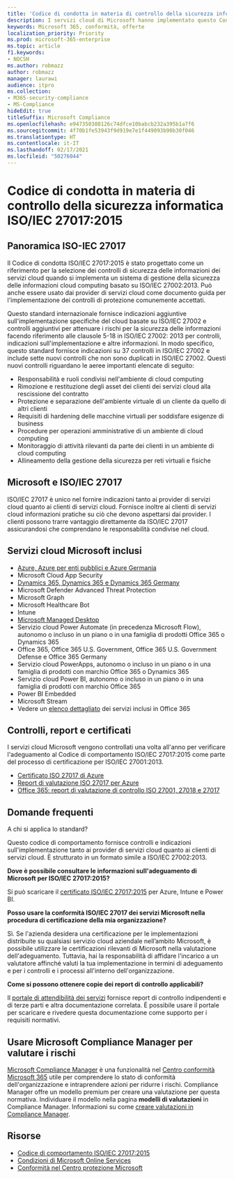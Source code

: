 ```yaml
---
title: 'Codice di condotta in materia di controllo della sicurezza informatica ISO/IEC 27017:2015 '
description: I servizi cloud di Microsoft hanno implementato questo Codice di condotta in materia di controllo della sicurezza informatica.
keywords: Microsoft 365, conformità, offerte
localization_priority: Priority
ms.prod: microsoft-365-enterprise
ms.topic: article
f1.keywords:
- NOCSH
ms.author: robmazz
author: robmazz
manager: laurawi
audience: itpro
ms.collection:
- M365-security-compliance
- MS-Compliance
hideEdit: true
titleSuffix: Microsoft Compliance
ms.openlocfilehash: e947350388126c74dfce10babcb232a395b1a7f6
ms.sourcegitcommit: 4f70b1fe53943f9d919e7e1f449093b90b30f046
ms.translationtype: HT
ms.contentlocale: it-IT
ms.lasthandoff: 02/17/2021
ms.locfileid: "50276044"
---
```

# <a name="isoiec-270172015-code-of-practice-for-information-security-controls"></a>Codice di condotta in materia di controllo della sicurezza informatica ISO/IEC 27017:2015 

## <a name="iso-iec-27017-overview"></a>Panoramica ISO-IEC 27017

Il Codice di condotta ISO/IEC 27017:2015 è stato progettato come un riferimento per la selezione dei controlli di sicurezza delle informazioni dei servizi cloud quando si implementa un sistema di gestione della sicurezza delle informazioni cloud computing basato su ISO/IEC 27002:2013. Può anche essere usato dai provider di servizi cloud come documento guida per l'implementazione dei controlli di protezione comunemente accettati.

Questo standard internazionale fornisce indicazioni aggiuntive sull'implementazione specifiche del cloud basate su ISO/IEC 27002 e controlli aggiuntivi per attenuare i rischi per la sicurezza delle informazioni facendo riferimento alle clausole 5-18 in ISO/IEC 27002: 2013 per controlli, indicazioni sull'implementazione e altre informazioni. In modo specifico, questo standard fornisce indicazioni su 37 controlli in ISO/IEC 27002 e include sette nuovi controlli che non sono duplicati in ISO/IEC 27002. Questi nuovi controlli riguardano le aeree importanti elencate di seguito:

- Responsabilità e ruoli condivisi nell'ambiente di cloud computing
- Rimozione e restituzione degli asset dei clienti dei servizi cloud alla rescissione del contratto
- Protezione e separazione dell'ambiente virtuale di un cliente da quello di altri clienti
- Requisiti di hardening delle macchine virtuali per soddisfare esigenze di business
- Procedure per operazioni amministrative di un ambiente di cloud computing
- Monitoraggio di attività rilevanti da parte dei clienti in un ambiente di cloud computing
- Allineamento della gestione della sicurezza per reti virtuali e fisiche

## <a name="microsoft-and-isoiec-27017"></a>Microsoft e ISO/IEC 27017

ISO/IEC 27017 è unico nel fornire indicazioni tanto ai provider di servizi cloud quanto ai clienti di servizi cloud. Fornisce inoltre ai clienti di servizi cloud informazioni pratiche su ciò che devono aspettarsi dai provider. I clienti possono trarre vantaggio direttamente da ISO/IEC 27017 assicurandosi che comprendano le responsabilità condivise nel cloud.

## <a name="microsoft-in-scope-cloud-services"></a>Servizi cloud Microsoft inclusi

- [Azure, Azure per enti pubblici e Azure Germania](https://aka.ms/AzureCompliance)
- Microsoft Cloud App Security
- [Dynamics 365, Dynamics 365 e Dynamics 365 Germany](https://aka.ms/d365-compliance-list)
- Microsoft Defender Advanced Threat Protection
- Microsoft Graph
- Microsoft Healthcare Bot
- Intune
- [Microsoft Managed Desktop](/microsoft-365/managed-desktop/intro/compliance)
- Servizio cloud Power Automate (in precedenza Microsoft Flow), autonomo o incluso in un piano o in una famiglia di prodotti Office 365 o Dynamics 365
- Office 365, Office 365 U.S. Government, Office 365 U.S. Government Defense e Office 365 Germany
- Servizio cloud PowerApps, autonomo o incluso in un piano o in una famiglia di prodotti con marchio Office 365 o Dynamics 365
- Servizio cloud Power BI, autonomo o incluso in un piano o in una famiglia di prodotti con marchio Office 365
- Power BI Embedded
- Microsoft Stream
- Vedere un [elenco dettagliato](https://go.microsoft.com/fwlink/p/?linkid=2077751) dei servizi inclusi in Office 365

## <a name="audits-reports-and-certificates"></a>Controlli, report e certificati

I servizi cloud Microsoft vengono controllati una volta all'anno per verificare l'adeguamento al Codice di comportamento ISO/IEC 27017:2015 come parte del processo di certificazione per ISO/IEC 27001:2013.

- [Certificato ISO 27017 di Azure](https://aka.ms/azureiso27017cert)
- [Report di valutazione ISO 27017 per Azure](https://aka.ms/azureiso27017report)
- [Office 365: report di valutazione di controllo ISO 27001, 27018 e 27017](https://aka.ms/o365isoreport)

## <a name="frequently-asked-questions"></a>Domande frequenti

A chi si applica lo standard?

Questo codice di comportamento fornisce controlli e indicazioni sull'implementazione tanto ai provider di servizi cloud quanto ai clienti di servizi cloud. È strutturato in un formato simile a ISO/IEC 27002:2013.

**Dove è possibile consultare le informazioni sull'adeguamento di Microsoft per ISO/IEC 27017:2015?**

Si può scaricare il [certificato ISO/IEC 27017:2015](https://aka.ms/azureiso27017) per Azure, Intune e Power BI.

**Posso usare la conformità ISO/IEC 27017 dei servizi Microsoft nella procedura di certificazione della mia organizzazione?**

Sì. Se l'azienda desidera una certificazione per le implementazioni distribuite su qualsiasi servizio cloud aziendale nell’ambito Microsoft, è possibile utilizzare le certificazioni rilevanti di Microsoft nella valutazione dell'adeguamento. Tuttavia, hai la responsabilità di affidare l'incarico a un valutatore affinché valuti la tua implementazione in termini di adeguamento e per i controlli e i processi all'interno dell'organizzazione.

**Come si possono ottenere copie dei report di controllo applicabili?**

Il [portale di attendibilità dei servizi](https://aka.ms/stphelp) fornisce report di controllo indipendenti e di terze parti e altra documentazione correlata. È possibile usare il portale per scaricare e rivedere questa documentazione come supporto per i requisiti normativi.

## <a name="use-microsoft-compliance-manager-to-assess-your-risk"></a>Usare Microsoft Compliance Manager per valutare i rischi

[Microsoft Compliance Manager](/microsoft-365/compliance/compliance-manager) è una funzionalità nel [Centro conformità Microsoft 365](/microsoft-365/compliance/microsoft-365-compliance-center) utile per comprendere lo stato di conformità dell'organizzazione e intraprendere azioni per ridurre i rischi. Compliance Manager offre un modello premium per creare una valutazione per questa normativa. Individuare il modello nella pagina **modelli di valutazioni** in Compliance Manager. Informazioni su come [creare valutazioni in Compliance Manager](/microsoft-365/compliance/compliance-manager-assessments).

## <a name="resources"></a>Risorse

- [Codice di comportamento ISO/IEC 27017:2015](https://www.iso.org/iso/iso_catalogue/catalogue_tc/catalogue_detail.htm?csnumber=43757)
- [Condizioni di Microsoft Online Services](https://aka.ms/Online-Services-Terms)
- [Conformità nel Centro protezione Microsoft](https://www.microsoft.com/trust-center/compliance/compliance-overview)
